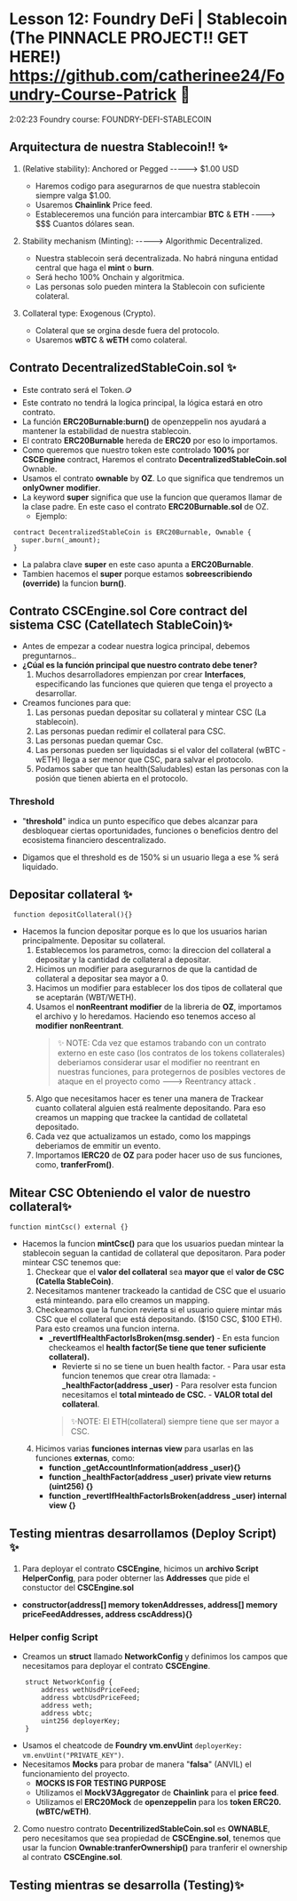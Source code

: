 # Lesson 12: Foundry DeFi | Stablecoin (The PINNACLE PROJECT!! GET HERE!) https://github.com/catherinee24/Foundry-Course-Patrick 🤩

2:02:23 
Foundry course: FOUNDRY-DEFI-STABLECOIN

## Arquitectura de nuestra Stablecoin!! ✨

1. (Relative stability): Anchored or Pegged -----> $1.00 USD

   - Haremos codigo para asegurarnos de que nuestra stablecoin siempre valga $1.00.
   - Usaremos **Chainlink** Price feed.
   - Estableceremos una función para intercambiar **BTC** & **ETH** ----> $$$ Cuantos dólares sean.

2. Stability mechanism (Minting): -----> Algorithmic Decentralized.

   - Nuestra stablecoin será decentralizada. No habrá ninguna entidad central que haga el **mint** o **burn**.
   - Será hecho 100% Onchain y algoritmica.
   - Las personas solo pueden mintera la Stablecoin con suficiente colateral.

3. Collateral type: Exogenous (Crypto).
   - Colateral que se orgina desde fuera del protocolo.
   - Usaremos **wBTC** & **wETH** como colateral.

## Contrato DecentralizedStableCoin.sol ✨

- Este contrato será el Token.🪙
- Este contrato no tendrá la logica principal, la lógica estará en otro contrato.
- La función **ERC20Burnable:burn()** de openzeppelin nos ayudará a mantener la estabilidad de nuestra stablecoin.
- El contrato **ERC20Burnable** hereda de **ERC20** por eso lo importamos.
- Como queremos que nuestro token este controlado **100%** por **CSCEngine** contract, Haremos el contrato **DecentralizedStableCoin.sol** Ownable.
- Usamos el contrato **ownable** by **OZ**. Lo que significa que tendremos un **onlyOwner** **modifier**.
- La keyword **super** significa que use la funcion que queramos llamar de la clase padre. En este caso el contrato **ERC20Burnable.sol** de OZ.
  - Ejemplo:

```solidity
 contract DecentralizedStableCoin is ERC20Burnable, Ownable {
   super.burn(_amount);
 }
```

- La palabra clave **super** en este caso apunta a **ERC20Burnable**.
- Tambien hacemos el **super** porque estamos **sobreescribiendo (override)** la funcion **burn()**.

## Contrato CSCEngine.sol Core contract del sistema CSC (Catellatech StableCoin)✨

- Antes de empezar a codear nuestra logica principal, debemos preguntarnos..
- **¿Cúal es la función principal que nuestro contrato debe tener?**
  1. Muchos desarrolladores empienzan por crear **Interfaces**, especificando las funciones que quieren que tenga el proyecto a desarrollar.
- Creamos funciones para que:
  1. Las personas puedan depositar su collateral y mintear CSC (La stablecoin).
  2. Las personas puedan redimir el collateral para CSC.
  3. Las personas puedan quemar Csc.
  4. Las personas pueden ser liquidadas si el valor del collateral (wBTC - wETH) llega a ser menor que CSC, para salvar el protocolo.
  5. Podamos saber que tan health(Saludables) estan las personas con la posión que tienen abierta en el protocolo.

### Threshold

- "**threshold**" indica un punto específico que debes alcanzar para desbloquear ciertas oportunidades, funciones o beneficios dentro del ecosistema financiero descentralizado.

- Digamos que el threshold es de 150% si un usuario llega a ese % será liquidado.

## Depositar collateral ✨

```soilidty
 function depositCollateral(){}
```

- Hacemos la funcion depositar porque es lo que los usuarios harian principalmente. Depositar su collateral.
  1.  Establecemos los parametros, como: la direccion del collateral a depositar y la cantidad de collateral a depositar.
  2.  Hicimos un modifier para asegurarnos de que la cantidad de collateral a depositar sea mayor a 0.
  3.  Hacimos un modifier para establecer los dos tipos de collateral que se aceptarán (WBT/WETH).
  4.  Usamos el **nonReentrant** **modifier** de la libreria de **OZ**, importamos el archivo y lo heredamos. Haciendo eso tenemos acceso al **modifier** **nonReentrant**.
      > ✨ NOTE: Cda vez que estamos trabando con un contrato externo en este caso (los contratos de los tokens collaterales) deberiamos considerar usar el modifier no reentrant en nuestras funciones, para protegernos de posibles vectores de ataque en el proyecto como ---> Reentrancy attack .
  5.  Algo que necesitamos hacer es tener una manera de Trackear cuanto collateral alguien está realmente depositando. Para eso creamos un mapping que trackee la cantidad de collatetal depositado.
  6.  Cada vez que actualizamos un estado, como los mappings deberiamos de emmitir un evento.
  7.  Importamos **IERC20** de **OZ** para poder hacer uso de sus funciones, como, **tranferFrom()**.

## Mitear CSC Obteniendo el valor de nuestro collateral✨

```solidity
function mintCsc() external {}
```

- Hacemos la funcion **mintCsc()** para que los usuarios puedan mintear la stablecoin seguan la cantidad de collateral que depositaron. Para poder mintear CSC tenemos que:
  1.  Checkear que el **valor del collateral** sea **mayor que** el **valor de CSC (Catella StableCoin)**.
  2.  Necesitamos mantener trackeado la cantidad de CSC que el usuario está minteando. para ello creamos un mapping.
  3.  Checkeamos que la funcion revierta si el usuario quiere mintar más CSC que el collateral que está depositando. ($150 CSC, $100 ETH). Para esto creamos una funcion interna.
      - **\_revertIfHealthFactorIsBroken(msg.sender)** - En esta funcion checkeamos el **health factor(Se tiene que tener suficiente collateral).**  
         - Revierte si no se tiene un buen health factor. - Para usar esta funcion tenemos que crear otra llamada: - **\_healthFactor(address \_user)** - Para resolver esta funcion necesitamos el **total minteado de CSC.** - **VALOR total del collateral**.
        > ✨NOTE: El ETH(collateral) siempre tiene que ser mayor a CSC.
  4.  Hicimos varias **funciones internas view** para usarlas en las funciones **externas**, como:
      - **function \_getAccountInformation(address \_user){}**
      - **function \_healthFactor(address \_user) private view returns (uint256) {}**
      - **function \_revertIfHealthFactorIsBroken(address \_user) internal view {}**

## Testing mientras desarrollamos (Deploy Script) ✨

1. Para deployar el contrato **CSCEngine**, hicimos un **archivo Script HelperConfig**, para poder obterner las **Addresses** que pide el constuctor del **CSCEngine.sol**
  - **constructor(address[] memory tokenAddresses, address[] memory priceFeedAddresses, address cscAddress){}**

### Helper config Script 
- Creamos un **struct** llamado **NetworkConfig** y definimos los campos que necesitamos para deployar el contrato **CSCEngine**.
```solidity
    struct NetworkConfig {
        address wethUsdPriceFeed;
        address wbtcUsdPriceFeed;
        address weth;
        address wbtc;
        uint256 deployerKey;
    }
```
- Usamos el cheatcode de **Foundry vm.envUint** `deployerKey: vm.envUint("PRIVATE_KEY")`.
- Necesitamos **Mocks** para probar de manera "**falsa**" (ANVIL) el funcionamiento del proyecto.
   - **MOCKS IS FOR TESTING PURPOSE**
   - Utilizamos el **MockV3Aggregator** de **Chainlink** para el **price feed**.
   - Utilizamos el **ERC20Mock** de **openzeppelin** para los **token ERC20. (wBTC/wETH)**.

2. Como nuestro contrato **DecentrilizedStableCoin.sol** es **OWNABLE**, pero necesitamos que sea propiedad de **CSCEngine.sol**, tenemos que usar la funcion **Ownable:tranferOwnership()** para tranferir el ownership al contrato **CSCEngine.sol**.

## Testing mientras se desarrolla (Testing)✨
